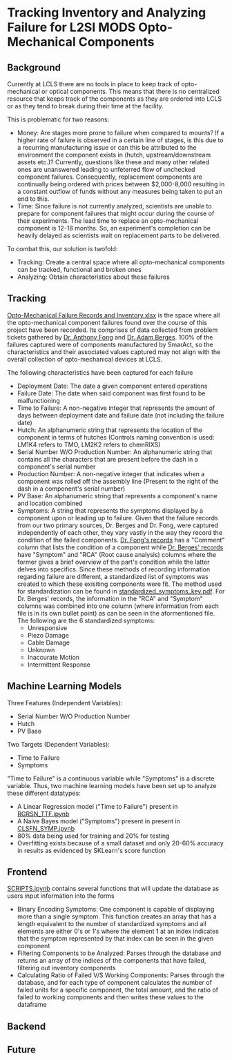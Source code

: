 # Tracking Inventory and Analyzing Failure for L2SI MODS Opto-Mechanical Components

## Background
Currently at LCLS there are no tools in place to keep track of opto-mechanical or optical components. This means that there is no centralized resource that keeps track of the components as they are ordered into LCLS or as they tend to break during their time at the facility. 

This is problematic for two reasons: 
- Money: Are stages more prone to failure when compared to mounts? If a higher rate of failure is observed in a certain line of stages, is this due to a recurring manufacturing issue or can this be attributed to the environment the component exists in (hutch, upstream/downstream assets etc.)? Currently, questions like these and many other related ones are unanswered leading to unfeterred flow of unchecked component failures. Consequently, replacement components are continually being ordered with prices between $2,000-8,000 resulting in a constant outflow of funds without any measures being taken to put an end to this.
- Time: Since failure is not currently analyzed, scientists are unable to prepare for component failures that might occur during the course of their experiments. The lead time to replace an opto-mechanical component is 12-18 months. So, an experiment's completion can be heavily delayed as scientists wait on replacement parts to be delivered.

To combat this, our solution is twofold:
- Tracking: Create a central space where all opto-mechanical components can be tracked, functional and broken ones
- Analyzing: Obtain characteristics about these failures 



## Tracking
[Opto-Mechanical Failure Records and Inventory.xlsx](/Opto-Mechanical_Failure_Records_and_Inventory.xlsx) is the space where all the opto-mechanical component failures found over the course of this project have been recorded. Its comprises of data collected from problem tickets gathered by [Dr. Anthony Fong](/records_AnthonyFong.xlsx) and [Dr. Adam Berges](/records_AdamBerges.pdf). 100% of the failures captured were of components manufactured by SmarAct, so the characteristics and their associated values captured may not align with the overall collection of opto-mechanical devices at LCLS.

The following characteristics have been captured for each failure

- Deployment Date: The date a given component entered operations
- Failure Date: The date when said component was first found to be malfunctioning
- Time to Failure: A non-negative integer that represents the amount of days between deployment date and failure date (not including the failure date)
- Hutch: An alphanumeric string that represents the location of the component in terms of hutches (Controls naming convention is used: LM1K4 refers to TMO, LM2K2 refers to chemRIXS)
- Serial Number W/O Production Number: An alphanumeric string that contains all the characters that are present before the dash in a component's serial number
- Production Number: A non-negative integer that indicates when a component was rolled off the assembly line (Present to the right of the dash in a component's serial number)
- PV Base: An alphanumeric string that represents a component's name and location combined
- Symptoms: A string that represents the symptoms displayed by a component upon or leading up to failure. Given that the failure records from our two primary sources, Dr. Berges and Dr. Fong, were captured independently of each other, they vary vastly in the way they record the condition of the failed components. [Dr. Fong's records](/records_AnthonyFong.xlsx) has a "Comment" column that lists the condition of a component while [Dr. Berges' records](/records_AdamBerges.pdf) have "Symptom" and "RCA" (Root cause analysis) columns where the former gives a brief overview of the part's condition while the latter delves into specifics. Since these methods of recording information regarding failure are different, a standardized list of symptoms was created to which these exisiting components were fit. The method used for standardization can be found in [standardized_symptoms_key.pdf](/standardized_symptoms_key.pdf). For Dr. Berges' records, the information in the "RCA" and "Symptom" columns was combined into one column (where information from each file is in its own bullet point) as can be seen in the aformentioned file. The following are the 6 standardized symptoms:
  - Unresponsive
  - Piezo Damage
  - Cable Damage
  - Unknown
  - Inaccurate Motion
  - Intermittent Response
    


 
## Machine Learning Models
Three Features (Independent Variables):
- Serial Number W/O Production Number
- Hutch
- PV Base
  
Two Targets (Dependent Variables):
- Time to Failure
- Symptoms

"Time to Failure" is a continuous variable while "Symptoms" is a discrete variable. Thus, two machine learning models have been set up to analyze these different datatypes:

- A Linear Regression model ("Time to Failure") present in [RGRSN_TTF.ipynb](/RGRSN_TTF.ipynb) 
- A Naive Bayes model ("Symptoms") present in present in [CLSFN_SYMP.ipynb](/CLSFN.SYMP.ipynb)
- 80% data being used for training and 20% for testing
- Overfitting exists because of a small dataset and only 20-60% accuracy in results as evidenced by SKLearn's score function

## Frontend
[SCRIPTS.ipynb](/SCRIPTS.ipynb) contains several functions that will update the database as users input information into the forms 
- Binary Encoding Symptoms: One component is capable of displaying more than a single symptom. This function creates an array that has a length equivalent to the number of standardized symptoms and all elements are either 0's or 1's where the element 1 at an index indicates that the symptom represented by that index can be seen in the given component
- Filtering Components to be Analyzed: Parses through the database and returns an array of the indices of the components that have failed, filtering out inventory components
- Calculating Ratio of Failed V/S Working Components: Parses through the database, and for each type of component calculates the number of failed units for a specific component, the total amount, and the ratio of failed to working components and then writes these values to the dataframe

## Backend

## Future

